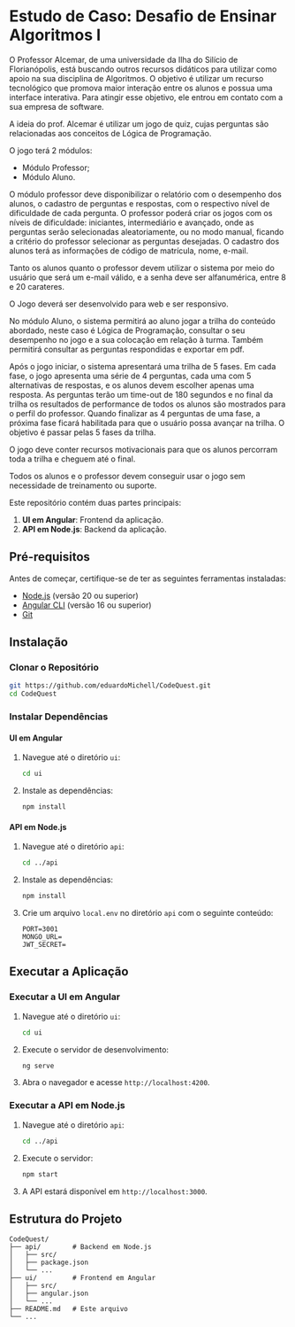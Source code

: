 # Estudo de Caso: Desafio de Ensinar Algoritmos I

O Professor Alcemar, de uma universidade da Ilha do Silício de Florianópolis, está
buscando outros recursos didáticos para utilizar como apoio na sua disciplina de
Algoritmos. O objetivo é utilizar um recurso tecnológico que promova maior interação
entre os alunos e possua uma interface interativa. Para atingir esse objetivo, ele entrou
em contato com a sua empresa de software.

A ideia do prof. Alcemar é utilizar um jogo de quiz, cujas perguntas são relacionadas
aos conceitos de Lógica de Programação. 

O jogo terá 2 módulos: 
- Módulo Professor; 
- Módulo Aluno.

O módulo professor deve disponibilizar o relatório com o desempenho dos alunos, o
cadastro de perguntas e respostas, com o respectivo nível de dificuldade de cada
pergunta. O professor poderá criar os jogos com os níveis de dificuldade: iniciantes,
intermediário e avançado, onde as perguntas serão selecionadas aleatoriamente, ou no
modo manual, ficando a critério do professor selecionar as perguntas desejadas.
O cadastro dos alunos terá as informações de código de matrícula, nome, e-mail. 

Tanto os alunos quanto o professor devem utilizar o sistema por meio do usuário que
será um e-mail válido, e a senha deve ser alfanumérica, entre 8 e 20 carateres.

O Jogo deverá ser desenvolvido para web e ser responsivo.

No módulo Aluno, o sistema permitirá ao aluno jogar a trilha do conteúdo abordado,
neste caso é Lógica de Programação, consultar o seu desempenho no jogo e a sua
colocação em relação à turma. Também permitirá consultar as perguntas respondidas
e exportar em pdf.

Após o jogo iniciar, o sistema apresentará uma trilha de 5 fases. Em cada fase, o jogo
apresenta uma série de 4 perguntas, cada uma com 5 alternativas de respostas, e os
alunos devem escolher apenas uma resposta. As perguntas terão um time-out de 180
segundos e no final da trilha os resultados de performance de todos os alunos são
mostrados para o perfil do professor. Quando finalizar as 4 perguntas de uma fase, a
próxima fase ficará habilitada para que o usuário possa avançar na trilha. O objetivo é
passar pelas 5 fases da trilha.

O jogo deve conter recursos motivacionais para que os alunos percorram toda a trilha e
cheguem até o final.

Todos os alunos e o professor devem conseguir usar o jogo sem necessidade de
treinamento ou suporte.

Este repositório contém duas partes principais:
1. **UI em Angular**: Frontend da aplicação.
2. **API em Node.js**: Backend da aplicação.

## Pré-requisitos

Antes de começar, certifique-se de ter as seguintes ferramentas instaladas:

- [Node.js](https://nodejs.org/) (versão 20 ou superior)
- [Angular CLI](https://angular.io/cli) (versão 16 ou superior)
- [Git](https://git-scm.com/)

## Instalação

### Clonar o Repositório

```bash
git https://github.com/eduardoMichell/CodeQuest.git
cd CodeQuest
```

### Instalar Dependências

#### UI em Angular

1. Navegue até o diretório `ui`:
    ```bash
    cd ui
    ```
2. Instale as dependências:
    ```bash
    npm install
    ```
	
#### API em Node.js

1. Navegue até o diretório `api`:
    ```bash
    cd ../api
    ```
2. Instale as dependências:
    ```bash
    npm install
    ```
3. Crie um arquivo `local.env` no diretório `api` com o seguinte conteúdo:
    ```plaintext
    PORT=3001
    MONGO_URL=
    JWT_SECRET=
    ```
	
## Executar a Aplicação

### Executar a UI em Angular

1. Navegue até o diretório `ui`:
    ```bash
    cd ui
    ```
2. Execute o servidor de desenvolvimento:
    ```bash
    ng serve
    ```
3. Abra o navegador e acesse `http://localhost:4200`.

### Executar a API em Node.js

1. Navegue até o diretório `api`:
    ```bash
    cd ../api
    ```
2. Execute o servidor:
    ```bash
    npm start
    ```
3. A API estará disponível em `http://localhost:3000`.

## Estrutura do Projeto

```
CodeQuest/
├── api/        # Backend em Node.js
│   ├── src/
│   ├── package.json
│   └── ...
├── ui/         # Frontend em Angular
│   ├── src/
│   ├── angular.json
│   └── ...
├── README.md   # Este arquivo
└── ...
```
